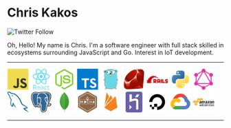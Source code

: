 # Chris Kakos

![Twitter Follow](https://img.shields.io/twitter/follow/ch2isk4kos?style=social)

<p>Oh, Hello! My name is Chris. I'm a software engineer with full stack skilled in ecosystems surrounding JavaScript and Go. Interest in IoT development.</p>

---

<img src="https://github.com/devicons/devicon/blob/master/icons/javascript/javascript-original.svg" alt="JavaScript" width="50" height="50"> <img src="https://github.com/devicons/devicon/blob/master/icons/react/react-original-wordmark.svg" alt="React" width="50" height="50"> <img src="https://github.com/devicons/devicon/blob/master/icons/nodejs/nodejs-original.svg" alt="NodeJS" width="50" height="50"> <img src="https://github.com/devicons/devicon/blob/master/icons/typescript/typescript-original.svg" alt="TypeScript" width="50" height="50"> <img src="https://github.com/devicons/devicon/blob/master/icons/go/go-original.svg" alt="Gopher" width="50" height="50"> <img src="https://github.com/devicons/devicon/blob/master/icons/ruby/ruby-original.svg" alt="Ruby" width="50" height="50"> <img src="https://github.com/devicons/devicon/blob/master/icons/rails/rails-plain-wordmark.svg" alt="Rails" width="50" height="50"> <img src="https://github.com/devicons/devicon/blob/master/icons/python/python-original.svg" alt="Python" width="50" height="50"> <img src="https://github.com/devicons/devicon/blob/master/icons/graphql/graphql-plain.svg" alt="GraphQL" width="50" height="50"> <img src="https://github.com/devicons/devicon/blob/master/icons/mysql/mysql-original.svg" alt="MySQL" width="50" height="50"> <img src="https://github.com/devicons/devicon/blob/master/icons/postgresql/postgresql-original.svg" alt="PostgreSQL" width="50" height="50"> <img src="https://github.com/devicons/devicon/blob/master/icons/mongodb/mongodb-original.svg" alt="MongoDB" width="50" height="50"> <img src="https://github.com/devicons/devicon/blob/master/icons/mocha/mocha-plain.svg" alt="Mocha" width="50" height="50"> <img src="https://github.com/devicons/devicon/blob/master/icons/firebase/firebase-plain.svg" alt="Firebase Logo" width="50" height="50"> <img src="https://github.com/devicons/devicon/blob/master/icons/heroku/heroku-plain.svg" alt="Heroku" width="50" height="50"> <img src="https://github.com/devicons/devicon/blob/master/icons/digitalocean/digitalocean-plain.svg" alt="Digital Ocean Logo" width="50" height="50"> <img src="https://github.com/devicons/devicon/blob/master/icons/googlecloud/googlecloud-original.svg" alt="Google Cloud" width="50" height="50"> <img src="https://github.com/devicons/devicon/blob/master/icons/amazonwebservices/amazonwebservices-original-wordmark.svg" alt="AWS" width="50" height="50">

---

